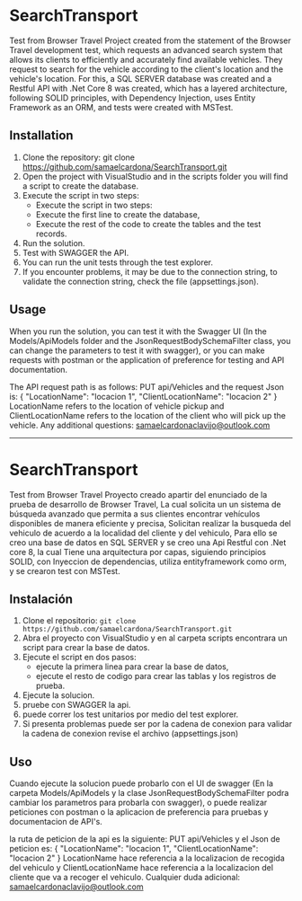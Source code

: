 # SearchTransport
Test from Browser Travel
Project created from the statement of the Browser Travel development test, which requests an advanced search system that allows its clients to efficiently and accurately find available vehicles. They request to search for the vehicle according to the client's location and the vehicle's location. For this, a SQL SERVER database was created and a Restful API with .Net Core 8 was created, which has a layered architecture, following SOLID principles, with Dependency Injection, uses Entity Framework as an ORM, and tests were created with MSTest.

## Installation
1. Clone the repository: git clone https://github.com/samaelcardona/SearchTransport.git
2. Open the project with VisualStudio and in the scripts folder you will find a script to create the database.
3. Execute the script in two steps:
   - Execute the script in two steps:
   - Execute the first line to create the database,
   - Execute the rest of the code to create the tables and the test records.   
5. Run the solution.
6. Test with SWAGGER the API.
7. You can run the unit tests through the test explorer.
8. If you encounter problems, it may be due to the connection string, to validate the connection string, check the file (appsettings.json).

## Usage
When you run the solution, you can test it with the Swagger UI (In the Models/ApiModels folder and the JsonRequestBodySchemaFilter class, you can change the parameters to test it with swagger), or you can make requests with postman or the application of preference for testing and API documentation.

The API request path is as follows:
PUT api/Vehicles
and the request Json is:
{
"LocationName": "locacion 1",
"ClientLocationName": "locacion 2"
}
LocationName refers to the location of vehicle pickup and
ClientLocationName refers to the location of the client who will pick up the vehicle.
Any additional questions: samaelcardonaclavijo@outlook.com

--------------------------------------------------------------------------------------

# SearchTransport
Test from Browser Travel
Proyecto creado apartir del enunciado de la prueba de desarrollo de Browser Travel,
La cual solicita un un sistema de búsqueda avanzado que permita a sus 
clientes encontrar vehículos disponibles de manera eficiente y precisa,
Solicitan realizar la busqueda del vehiculo de acuerdo a la localidad del cliente y del vehiculo, Para ello se creo una base de datos en SQL SERVER y se creo una
Api Restful con .Net core 8, la cual Tiene una arquitectura por capas, siguiendo principios SOLID, con Inyeccion de dependencias, utiliza entityframework como orm, y se crearon test con MSTest.

## Instalación

1. Clone el repositorio: `git clone https://github.com/samaelcardona/SearchTransport.git`
2. Abra el proyecto con VisualStudio y en al carpeta scripts encontrara un script para crear la base de datos.
3. Ejecute el script en dos pasos:
	- ejecute la primera linea para crear la base de datos,
	- ejecute el resto de codigo para crear las tablas y los registros de prueba. 
4. Ejecute la solucion.
5. pruebe con SWAGGER la api.
6. puede correr los test unitarios por medio del test explorer.
7. Si presenta problemas puede ser por la cadena de conexion para validar la cadena de conexion revise el archivo (appsettings.json) 

## Uso

Cuando ejecute la solucion puede probarlo con el UI de swagger 
(En la carpeta Models/ApiModels y la clase JsonRequestBodySchemaFilter 
podra cambiar los parametros para probarla con swagger), 
o puede realizar peticiones con postman o la aplicacion de preferencia
para pruebas y documentacion de API's.

la ruta de peticion de la api es la siguiente: 
PUT api/Vehicles
y el Json de peticion es: 
{
   "LocationName": "locacion 1",
   "ClientLocationName": "locacion 2"
}
LocationName hace referencia a la localizacion de recogida del vehiculo y
ClientLocationName hace referencia a la localizacion del cliente que va a recoger el vehiculo. 
Cualquier duda adicional: samaelcardonaclavijo@outlook.com


